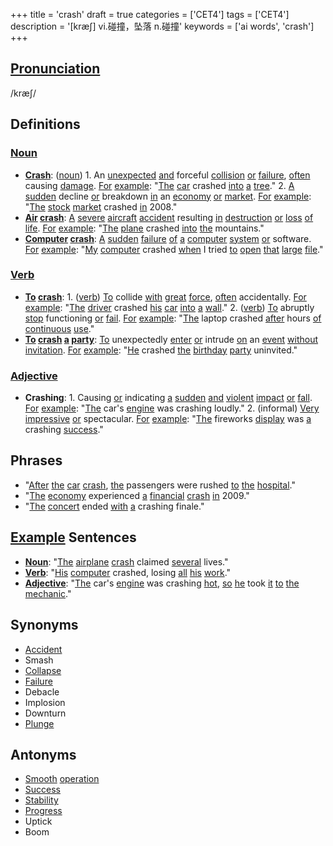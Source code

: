 +++
title = 'crash'
draft = true
categories = ['CET4']
tags = ['CET4']
description = '[kræ∫] vi.碰撞，坠落 n.碰撞'
keywords = ['ai words', 'crash']
+++

## [Pronunciation](/en/post/pronunciation/)
/kræʃ/

## Definitions
### [Noun](/en/post/noun/)
- **[Crash](/en/post/crash/)**: ([noun](/en/post/noun/)) 1. An [unexpected](/en/post/unexpected/) [and](/en/post/and/) forceful [collision](/en/post/collision/) [or](/en/post/or/) [failure](/en/post/failure/), [often](/en/post/often/) causing [damage](/en/post/damage/). [For](/en/post/for/) [example](/en/post/example/): "[The](/en/post/the/) [car](/en/post/car/) crashed [into](/en/post/into/) [a](/en/post/a/) [tree](/en/post/tree/)." 2. [A](/en/post/a/) [sudden](/en/post/sudden/) decline [or](/en/post/or/) breakdown [in](/en/post/in/) an [economy](/en/post/economy/) [or](/en/post/or/) [market](/en/post/market/). [For](/en/post/for/) [example](/en/post/example/): "[The](/en/post/the/) [stock](/en/post/stock/) [market](/en/post/market/) crashed [in](/en/post/in/) 2008."
- **[Air](/en/post/air/) [crash](/en/post/crash/)**: [A](/en/post/a/) [severe](/en/post/severe/) [aircraft](/en/post/aircraft/) [accident](/en/post/accident/) resulting [in](/en/post/in/) [destruction](/en/post/destruction/) [or](/en/post/or/) [loss](/en/post/loss/) [of](/en/post/of/) [life](/en/post/life/). [For](/en/post/for/) [example](/en/post/example/): "[The](/en/post/the/) [plane](/en/post/plane/) crashed [into](/en/post/into/) [the](/en/post/the/) mountains."
- **[Computer](/en/post/computer/) [crash](/en/post/crash/)**: [A](/en/post/a/) [sudden](/en/post/sudden/) [failure](/en/post/failure/) [of](/en/post/of/) [a](/en/post/a/) [computer](/en/post/computer/) [system](/en/post/system/) [or](/en/post/or/) software. [For](/en/post/for/) [example](/en/post/example/): "[My](/en/post/my/) [computer](/en/post/computer/) crashed [when](/en/post/when/) I tried [to](/en/post/to/) [open](/en/post/open/) [that](/en/post/that/) [large](/en/post/large/) [file](/en/post/file/)."

### [Verb](/en/post/verb/)
- **[To](/en/post/to/) [crash](/en/post/crash/)**: 1. ([verb](/en/post/verb/)) [To](/en/post/to/) collide [with](/en/post/with/) [great](/en/post/great/) [force](/en/post/force/), [often](/en/post/often/) accidentally. [For](/en/post/for/) [example](/en/post/example/): "[The](/en/post/the/) [driver](/en/post/driver/) crashed [his](/en/post/his/) [car](/en/post/car/) [into](/en/post/into/) [a](/en/post/a/) [wall](/en/post/wall/)." 2. ([verb](/en/post/verb/)) [To](/en/post/to/) abruptly [stop](/en/post/stop/) functioning [or](/en/post/or/) [fail](/en/post/fail/). [For](/en/post/for/) [example](/en/post/example/): "[The](/en/post/the/) laptop crashed [after](/en/post/after/) hours [of](/en/post/of/) [continuous](/en/post/continuous/) [use](/en/post/use/)."
- **[To](/en/post/to/) [crash](/en/post/crash/) [a](/en/post/a/) [party](/en/post/party/)**: [To](/en/post/to/) unexpectedly [enter](/en/post/enter/) [or](/en/post/or/) intrude [on](/en/post/on/) an [event](/en/post/event/) [without](/en/post/without/) [invitation](/en/post/invitation/). [For](/en/post/for/) [example](/en/post/example/): "[He](/en/post/he/) crashed [the](/en/post/the/) [birthday](/en/post/birthday/) [party](/en/post/party/) uninvited."

### [Adjective](/en/post/adjective/)
- **Crashing**: 1. Causing [or](/en/post/or/) indicating [a](/en/post/a/) [sudden](/en/post/sudden/) [and](/en/post/and/) [violent](/en/post/violent/) [impact](/en/post/impact/) [or](/en/post/or/) [fall](/en/post/fall/). [For](/en/post/for/) [example](/en/post/example/): "[The](/en/post/the/) car's [engine](/en/post/engine/) was crashing loudly." 2. (informal) [Very](/en/post/very/) [impressive](/en/post/impressive/) [or](/en/post/or/) spectacular. [For](/en/post/for/) [example](/en/post/example/): "[The](/en/post/the/) fireworks [display](/en/post/display/) was [a](/en/post/a/) crashing [success](/en/post/success/)."

## Phrases
- "[After](/en/post/after/) [the](/en/post/the/) [car](/en/post/car/) [crash](/en/post/crash/), [the](/en/post/the/) passengers were rushed [to](/en/post/to/) [the](/en/post/the/) [hospital](/en/post/hospital/)."
- "[The](/en/post/the/) [economy](/en/post/economy/) experienced [a](/en/post/a/) [financial](/en/post/financial/) [crash](/en/post/crash/) [in](/en/post/in/) 2009."
- "[The](/en/post/the/) [concert](/en/post/concert/) ended [with](/en/post/with/) [a](/en/post/a/) crashing finale."

## [Example](/en/post/example/) Sentences
- **[Noun](/en/post/noun/)**: "[The](/en/post/the/) [airplane](/en/post/airplane/) [crash](/en/post/crash/) claimed [several](/en/post/several/) lives."
- **[Verb](/en/post/verb/)**: "[His](/en/post/his/) [computer](/en/post/computer/) crashed, losing [all](/en/post/all/) [his](/en/post/his/) [work](/en/post/work/)."
- **[Adjective](/en/post/adjective/)**: "[The](/en/post/the/) car's [engine](/en/post/engine/) was crashing [hot](/en/post/hot/), [so](/en/post/so/) [he](/en/post/he/) took [it](/en/post/it/) [to](/en/post/to/) [the](/en/post/the/) [mechanic](/en/post/mechanic/)."

## Synonyms
- [Accident](/en/post/accident/)
- Smash
- [Collapse](/en/post/collapse/)
- [Failure](/en/post/failure/)
- Debacle
- Implosion
- Downturn
- [Plunge](/en/post/plunge/)

## Antonyms
- [Smooth](/en/post/smooth/) [operation](/en/post/operation/)
- [Success](/en/post/success/)
- [Stability](/en/post/stability/)
- [Progress](/en/post/progress/)
- Uptick
- Boom
